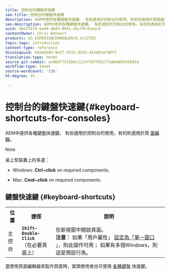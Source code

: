 ```yaml
---
title: 控制台的鍵盤快速鍵
seo-title: 控制台的鍵盤快速鍵
description: AEM中提供各種鍵盤快速鍵。 有些適用於控制台的使用，有些則適用於頁面編輯。
seo-description: AEM中提供各種鍵盤快速鍵。 有些適用於控制台的使用，有些則適用於頁面編輯。
uuid: 3be775f4-ea44-4843-9041-dbcf0c41eec4
contentOwner: Chris Bohnert
products: SG_EXPERIENCEMANAGER/6.4/SITES
topic-tags: introduction
content-type: reference
discoiquuid: b6e42b9d-9e27-4f22-8543-442d03af48f3
translation-type: tm+mt
source-git-commit: ee9b977515b6c1233ff87f011f7a8b4095450814
workflow-type: tm+mt
source-wordcount: '136'
ht-degree: 3%

---
```



# 控制台的鍵盤快速鍵{#keyboard-shortcuts-for-consoles}

AEM中提供各種鍵盤快速鍵。 有些適用於控制台的使用，有的則適用於頁 [面編輯](/help/sites-classic-ui-authoring/classic-page-author-keyboard-shortcuts.md)。

>[!NOTE]
>
>桌上型裝置上的多選：
>
>* Windows: **Ctrl**+**click** on required components.
   >
   >
* Mac: **Cmd**+**click** on required components.

>



## 鍵盤快速鍵 {#keyboard-shortcuts}

<table> 
 <tbody> 
  <tr> 
   <th>位置</th> 
   <th>捷徑</th> 
   <th>說明</th> 
  </tr> 
  <tr> 
   <td>主控台</td> 
   <td><strong><code>Shift-Double-Click</code></strong><br /> （在必要頁面上）</td> 
   <td>在新視窗中開啟頁面。<br /> <strong>注意：</strong> 如果「用戶屬性」 <a href="/help/sites-classic-ui-authoring/author-env-user-props.md">設定為「單一窗口</a> 」，則此操作可用； 如果有多個Windows，則這是預設行為。</td> 
  </tr> 
 </tbody> 
</table>

當使用頁面編輯器來製作頁面時，案頭使用者也可使用 [各種鍵盤](/help/sites-classic-ui-authoring/classic-page-author-keyboard-shortcuts.md) 快速鍵。
